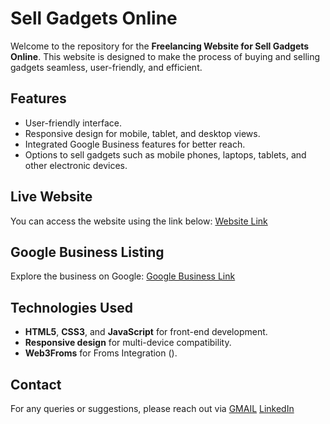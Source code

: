 # Sell Gadgets Online

Welcome to the repository for the **Freelancing Website for Sell Gadgets Online**. This website is designed to make the process of buying and selling gadgets seamless, user-friendly, and efficient.

## Features

- User-friendly interface.
- Responsive design for mobile, tablet, and desktop views.
- Integrated Google Business features for better reach.
- Options to sell gadgets such as mobile phones, laptops, tablets, and other electronic devices.

## Live Website

You can access the website using the link below:
[Website Link](sellgadgets.online)  

## Google Business Listing

Explore the business on Google:
[Google Business Link](sellgadgets.online)

## Technologies Used

- **HTML5**, **CSS3**, and **JavaScript** for front-end development.
- **Responsive design** for multi-device compatibility.
- **Web3Froms** for Froms Integration ().

## Contact

For any queries or suggestions, please reach out via 
[GMAIL](korvanvitthal@gmail.com)
[LinkedIn](https://www.linkedin.com/in/vitthal-korvan/)
